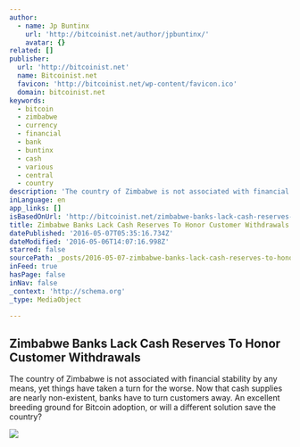 ```yaml
---
author:
  - name: Jp Buntinx
    url: 'http://bitcoinist.net/author/jpbuntinx/'
    avatar: {}
related: []
publisher:
  url: 'http://bitcoinist.net'
  name: Bitcoinist.net
  favicon: 'http://bitcoinist.net/wp-content/favicon.ico'
  domain: bitcoinist.net
keywords:
  - bitcoin
  - zimbabwe
  - currency
  - financial
  - bank
  - buntinx
  - cash
  - various
  - central
  - country
description: 'The country of Zimbabwe is not associated with financial stability by any means, yet things have taken a turn for the worse. Now that cash supplies are nearly non-existent, banks have to turn customers away. An excellent breeding ground for Bitcoin adoption, or will a different solution save the country?'
inLanguage: en
app_links: []
isBasedOnUrl: 'http://bitcoinist.net/zimbabwe-banks-lack-cash-reserves-to-honor-customer-withdrawals/'
title: Zimbabwe Banks Lack Cash Reserves To Honor Customer Withdrawals
datePublished: '2016-05-07T05:35:16.734Z'
dateModified: '2016-05-06T14:07:16.998Z'
starred: false
sourcePath: _posts/2016-05-07-zimbabwe-banks-lack-cash-reserves-to-honor-customer-withdraw.md
inFeed: true
hasPage: false
inNav: false
_context: 'http://schema.org'
_type: MediaObject

---
```

<article style=""><h1>Zimbabwe Banks Lack Cash Reserves To Honor Customer Withdrawals</h1><p>The country of Zimbabwe is not associated with financial stability by any means, yet things have taken a turn for the worse. Now that cash supplies are nearly non-existent, banks have to turn customers away. An excellent breeding ground for Bitcoin adoption, or will a different solution save the country?</p><img src="http://bitcoinist.net/wp-content/uploads/2016/05/Zimbabwe.png" /></article>